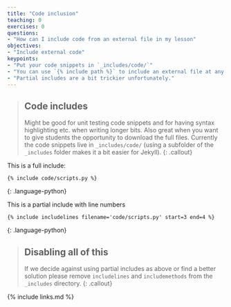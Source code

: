 ```yaml
---
title: "Code inclusion"
teaching: 0
exercises: 0
questions:
- "How can I include code from an external file in my lesson"
objectives:
- "Include external code"
keypoints:
- "Put your code snippets in `_includes/code/`"
- "You can use `{% include path %}` to include an external file at any point"
- "Partial includes are a bit trickier unfortunately."
---
```


> ## Code includes
> Might be good for unit testing code snippets and for having syntax highlighting
> etc. when writing longer bits. Also great when you want to give students the
> opportunity to download the full files.
> Currently the code snippets live in `_includes/code/` (using a subfolder of the
> `_includes` folder makes it a bit easier for Jekyll).
{: .callout}

This is a full include:

~~~
{% include code/scripts.py %}
~~~
{: .language-python}


This is a partial include with line numbers

~~~
{% include includelines filename='code/scripts.py' start=3 end=4 %}
~~~
{: .language-python}

> ## Disabling all of this
> If we decide against using partial includes as above or find a better solution
> please remove `includelines` and `includemethods` from the `_includes`
> directory.
{: .callout}

{% include links.md %}

